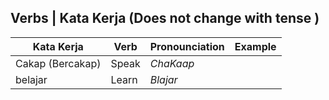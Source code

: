 ## Verbs | Kata Kerja (Does not change with tense )

| Kata Kerja               | Verb    |  Pronounciation | Example |
|    ---                   | ---     | ---             | ---     |
| Cakap (Bercakap)         | Speak   | *ChaKaap*       |         |
| belajar                  | Learn   | *Blajar*        |         |
